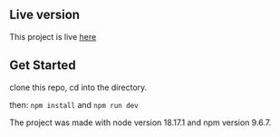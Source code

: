 
## Live version

This project is live [here](https://kardio-technical-assignment.vercel.app)

## Get Started

clone this repo, cd into the directory.

then: `npm install` and `npm run dev`

The project was made with node version 18.17.1 and npm version 9.6.7.

